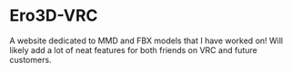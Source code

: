 # Ero3D-VRC
A website dedicated to MMD and FBX models that I have worked on! Will likely add a lot of neat features for both friends on VRC and future customers.
